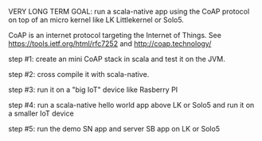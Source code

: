 VERY LONG TERM GOAL: run a scala-native app using the CoAP protocol on top of an micro kernel like LK Littlekernel or Solo5.

CoAP is an internet protocol targeting the Internet of Things. See https://tools.ietf.org/html/rfc7252 and http://coap.technology/ 

step #1: create an mini CoAP stack in scala and test it on the JVM.  

step #2: cross compile it with scala-native.

step #3: run it on a "big IoT" device like Rasberry PI

step #4: run a scala-native hello world app above LK or Solo5 and run it on a smaller IoT device

step #5: run the demo SN app and server SB app on LK or Solo5


